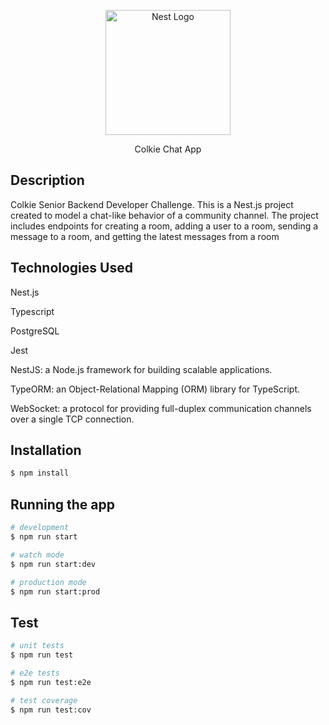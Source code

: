 <p align="center">
  <a href="http://nestjs.com/" target="blank"><img src="https://nestjs.com/img/logo-small.svg" width="200" alt="Nest Logo" /></a>
</p>

  <p align="center">Colkie Chat App</p>

## Description

Colkie Senior Backend Developer Challenge. This is a Nest.js project created to model a chat-like behavior of a community channel. The project includes endpoints for creating a room, adding a user to a room, sending a message to a room, and getting the latest messages from a room

## Technologies Used 
Nest.js

Typescript

PostgreSQL



Jest

NestJS: a Node.js framework for building scalable applications.

TypeORM: an Object-Relational Mapping (ORM) library for TypeScript.

WebSocket: a protocol for providing full-duplex communication channels over a single TCP connection.

## Installation

```bash
$ npm install
```

## Running the app

```bash
# development
$ npm run start

# watch mode
$ npm run start:dev

# production mode
$ npm run start:prod
```

## Test

```bash
# unit tests
$ npm run test

# e2e tests
$ npm run test:e2e

# test coverage
$ npm run test:cov
```
